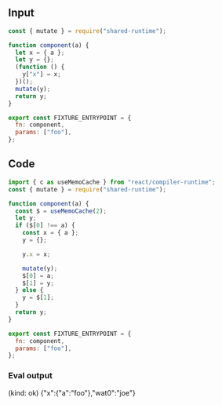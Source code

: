 
## Input

```javascript
const { mutate } = require("shared-runtime");

function component(a) {
  let x = { a };
  let y = {};
  (function () {
    y["x"] = x;
  })();
  mutate(y);
  return y;
}

export const FIXTURE_ENTRYPOINT = {
  fn: component,
  params: ["foo"],
};

```

## Code

```javascript
import { c as useMemoCache } from "react/compiler-runtime";
const { mutate } = require("shared-runtime");

function component(a) {
  const $ = useMemoCache(2);
  let y;
  if ($[0] !== a) {
    const x = { a };
    y = {};

    y.x = x;

    mutate(y);
    $[0] = a;
    $[1] = y;
  } else {
    y = $[1];
  }
  return y;
}

export const FIXTURE_ENTRYPOINT = {
  fn: component,
  params: ["foo"],
};

```
      
### Eval output
(kind: ok) {"x":{"a":"foo"},"wat0":"joe"}